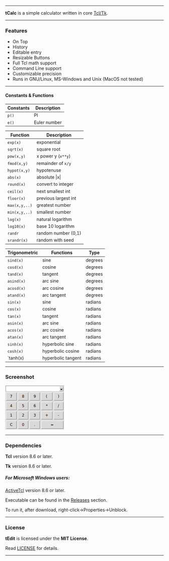 ----

**tCalc** is a simple calculator written in core [Tcl/Tk](https://www.tcl.tk).

----

### Features

* On Top
* History
* Editable entry
* Resizable Buttons
* Full Tcl math support
* Command Line support
* Customizable precision
* Runs in GNU/Linux, MS-Windows and Unix (MacOS not tested)

----

#### Constants & Functions

| Constants | Description  |
|-----------|--------------|
| `p()`     | PI           |
| `e()`     | Euler number |

| Function      | Description          |
|---------------|----------------------|
| `exp(x)`      | exponential          |
| `sqrt(x)`     | square root          |
| `pow(x,y)`    | x power y (`x**y`)   |
| `fmod(x,y)`   | remainder of `x/y`   |
| `hypot(x,y)`  | hypotenuse           |
| `abs(x)`      | absolute \|x\|       |
| `round(x)`    | convert to integer   |
| `ceil(x)`     | next smallest int    |
| `floor(x)`    | previous largest int |
| `max(x,y,..)` | greatest number      |
| `min(x,y,..)` | smallest number      |
| `log(x)`      | natural logarithm    |
| `log10(x)`    | base 10 logarithm    |
| `randr`       | random number (0,1)  |
| `srandr(x)`   | random with seed     |

| Trigonometric | Functions          | Type    |
|---------------|--------------------|---------|
| `sind(x)`     | sine               | degrees |
| `cosd(x)`     | cosine             | degrees |
| `tand(x)`     | tangent            | degrees |
| `asind(x)`    | arc sine           | degrees |
| `acosd(x)`    | arc cosine         | degrees |
| `atand(x)`    | arc tangent        | degrees |
| `sin(x)`      | sine               | radians |
| `cos(x)`      | cosine             | radians |
| `tan(x)`      | tangent            | radians |
| `asin(x)`     | arc sine           | radians |
| `acos(x)`     | arc cosine         | radians |
| `atan(x)`     | arc tangent        | radians |
| `sinh(x)`     | hyperbolic sine    | radians |
| `cosh(x)`     | hyperbolic cosine  | radians |
| `tanh(x)      | hyperbolic tangent | radians |

----

### Screenshot

![Screenshot](screenshot.png "Screenshot")

----

### Dependencies

**Tcl** version 8.6 or later.

**Tk** version 8.6 or later.

##### For Microsoft Windows users:

[ActiveTcl](https://www.activestate.com/activetcl) version 8.6 or later.

Executable can be found in the [Releases](https://github.com/thanoulis/tcalc/releases) section.

To run it, after download, right-click->Properties->Unblock.

----

### License

**tEdit** is licensed under the **MIT License**.

Read [LICENSE](LICENSE) for details.

----
